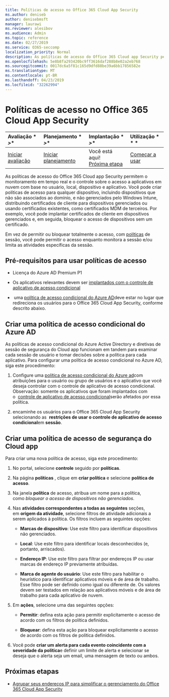 ```yaml
---
title: Políticas de acesso no Office 365 Cloud App Security
ms.author: deniseb
author: denisebmsft
manager: laurawi
ms.reviewer: alesibov
ms.audience: Admin
ms.topic: reference
ms.date: 02/27/2019
ms.service: O365-seccomp
localization_priority: Normal
description: As políticas de acesso do Office 365 Cloud app Security permitem o monitoramento em tempo real e o controle sobre o acesso a aplicativos em nuvem com base no usuário, local, dispositivo e aplicativo. Você pode criar políticas de acesso para qualquer dispositivo, incluindo dispositivos que não são associados ao domínio, e não gerenciados pelo Windows Intune, distribuindo certificados de cliente para dispositivos gerenciados ou usando certificados existentes, como certificados MDM de terceiros. Por exemplo, você pode implantar certificados de cliente em dispositivos gerenciados e, em seguida, bloquear o acesso de dispositivos sem um certificado.
ms.openlocfilehash: 5e8b8fa293420bc9ff3616daf288b8e02a2eb768
ms.sourcegitcommit: 0017dc6a5f81c165d9dfd88be39a6bb17856582e
ms.translationtype: MT
ms.contentlocale: pt-BR
ms.lasthandoff: 04/23/2019
ms.locfileid: "32262994"
---
```

# <a name="access-policies-in-office-365-cloud-app-security"></a>Políticas de acesso no Office 365 Cloud App Security

|Avaliação * *\>**|Planejamento * *\>**|Implantação * *\>**|Utilização * * *|
|:-----|:-----|:-----|:-----|
|[Iniciar avaliação](office-365-cas-overview.md) <br/> |[Iniciar planejamento](get-ready-for-office-365-cas.md) <br/> |Você está aqui!  <br/> [Próxima etapa](group-your-ip-addresses-in-ocas.md) <br/> |[Começar a usar](utilization-activities-for-ocas.md) <br/> |

As políticas de acesso do Office 365 Cloud app Security permitem o monitoramento em tempo real e o controle sobre o acesso a aplicativos em nuvem com base no usuário, local, dispositivo e aplicativo. Você pode criar políticas de acesso para qualquer dispositivo, incluindo dispositivos que não são associados ao domínio, e não gerenciados pelo Windows Intune, distribuindo certificados de cliente para dispositivos gerenciados ou usando certificados existentes, como certificados MDM de terceiros. Por exemplo, você pode implantar certificados de cliente em dispositivos gerenciados e, em seguida, bloquear o acesso de dispositivos sem um certificado.

Em vez de permitir ou bloquear totalmente o acesso, com [políticas](ocas-session-policies.md) de sessão, você pode permitir o acesso enquanto monitora a sessão e/ou limita as atividades específicas da sessão.

## <a name="prerequisites-to-using-access-policies"></a>Pré-requisitos para usar políticas de acesso

- Licença do Azure AD Premium P1

- Os aplicativos relevantes devem ser [implantados com o controle de aplicativo de acesso condicional](https://docs.microsoft.com/en-us/cloud-app-security/proxy-deployment-aad)

-  uma [política de acesso condicional do Azure AD](https://docs.microsoft.com/azure/active-directory/active-directory-conditional-access-azure-portal)deve estar no lugar que redireciona os usuários para o Office 365 Cloud App Security, conforme descrito abaixo.

## <a name="create-an-azure-ad-conditional-access-policy"></a>Criar uma política de acesso condicional do Azure AD

As políticas de acesso condicional do Azure Active Directory e diretivas de sessão de segurança do Cloud app funcionam em tandem para examinar cada sessão de usuário e tomar decisões sobre a política para cada aplicativo. Para configurar uma política de acesso condicional no Azure AD, siga este procedimento:

1. Configure uma [política de acesso condicional do Azure ad](https://docs.microsoft.com/azure/active-directory/active-directory-conditional-access-azure-portal)com atribuições para o usuário ou grupo de usuários e o aplicativo que você deseja controlar com o controle de aplicativo de acesso condicional.<br>Observação: somente os aplicativos que foram implantados com o  [controle de aplicativo de acesso condicional](https://docs.microsoft.com/cloud-app-security/proxy-deployment-aad)serão afetados por essa política.

2. encaminhe os usuários para o Office 365 Cloud App Security selecionando as  **restrições de usar o controle de aplicativo de acesso condicional**em **sessão**.

## <a name="create-a-cloud-app-security-access-policy"></a>Criar uma política de acesso de segurança do Cloud app

Para criar uma nova política de acesso, siga este procedimento:

1. No portal, selecione **controle** seguido por **políticas**.

2. Na página **políticas** , clique em **criar política** e selecione **política de acesso**.

3. Na janela **política** de acesso, atribua um nome para a política, como *bloquear o acesso de dispositivos não gerenciados*.

4. Nas **atividades correspondentes a todas as seguintes** seções, em **origem da atividade**, selecione filtros de atividade adicionais a serem aplicados à política. Os filtros incluem as seguintes opções:
    
    - **Marcas de dispositivo**: Use este filtro para identificar dispositivos não gerenciados.
    
    - **Local**: Use este filtro para identificar locais desconhecidos (e, portanto, arriscados).
    
    - **Endereço IP**: Use este filtro para filtrar por endereços IP ou usar marcas de endereço IP previamente atribuídas.
    
    - **Marca de agente do usuário**: Use este filtro para habilitar o heurístico para identificar aplicativos móveis e de área de trabalho. Esse filtro pode ser definido como igual ou diferente de. Os valores devem ser testados em relação aos aplicativos móveis e de área de trabalho para cada aplicativo de nuvem.

5. Em **ações**, selecione uma das seguintes opções:
    
    - **Permitir**: defina esta ação para permitir explicitamente o acesso de acordo com os filtros de política definidos.
    
    - **Bloquear**: defina esta ação para bloquear explicitamente o acesso de acordo com os filtros de política definidos.

6. Você pode **criar um alerta para cada evento coincidente com a severidade da política**e definir um limite de alerta e selecionar se deseja que o alerta seja um email, uma mensagem de texto ou ambos.

## <a name="next-steps"></a>Próximas etapas

- [Agrupar seus endereços IP para simplificar o gerenciamento do Office 365 Cloud App Security](group-your-ip-addresses-in-ocas.md)